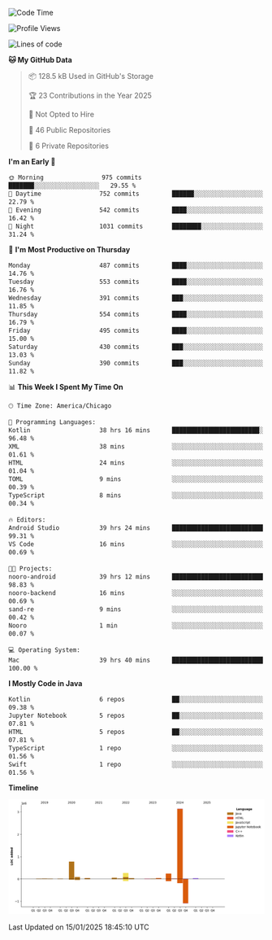 <!--START_SECTION:waka-->
![Code Time](http://img.shields.io/badge/Code%20Time-827%20hrs%2010%20mins-blue)

![Profile Views](http://img.shields.io/badge/Profile%20Views-24-blue)

![Lines of code](https://img.shields.io/badge/From%20Hello%20World%20I%27ve%20Written-4.8%20million%20lines%20of%20code-blue)

**🐱 My GitHub Data** 

> 📦 128.5 kB Used in GitHub's Storage 
 > 
> 🏆 23 Contributions in the Year 2025
 > 
> 🚫 Not Opted to Hire
 > 
> 📜 46 Public Repositories 
 > 
> 🔑 6 Private Repositories 
 > 
**I'm an Early 🐤** 

```text
🌞 Morning                975 commits         ███████░░░░░░░░░░░░░░░░░░   29.55 % 
🌆 Daytime                752 commits         ██████░░░░░░░░░░░░░░░░░░░   22.79 % 
🌃 Evening                542 commits         ████░░░░░░░░░░░░░░░░░░░░░   16.42 % 
🌙 Night                  1031 commits        ████████░░░░░░░░░░░░░░░░░   31.24 % 
```
📅 **I'm Most Productive on Thursday** 

```text
Monday                   487 commits         ████░░░░░░░░░░░░░░░░░░░░░   14.76 % 
Tuesday                  553 commits         ████░░░░░░░░░░░░░░░░░░░░░   16.76 % 
Wednesday                391 commits         ███░░░░░░░░░░░░░░░░░░░░░░   11.85 % 
Thursday                 554 commits         ████░░░░░░░░░░░░░░░░░░░░░   16.79 % 
Friday                   495 commits         ████░░░░░░░░░░░░░░░░░░░░░   15.00 % 
Saturday                 430 commits         ███░░░░░░░░░░░░░░░░░░░░░░   13.03 % 
Sunday                   390 commits         ███░░░░░░░░░░░░░░░░░░░░░░   11.82 % 
```


📊 **This Week I Spent My Time On** 

```text
🕑︎ Time Zone: America/Chicago

💬 Programming Languages: 
Kotlin                   38 hrs 16 mins      ████████████████████████░   96.48 % 
XML                      38 mins             ░░░░░░░░░░░░░░░░░░░░░░░░░   01.61 % 
HTML                     24 mins             ░░░░░░░░░░░░░░░░░░░░░░░░░   01.04 % 
TOML                     9 mins              ░░░░░░░░░░░░░░░░░░░░░░░░░   00.39 % 
TypeScript               8 mins              ░░░░░░░░░░░░░░░░░░░░░░░░░   00.34 % 

🔥 Editors: 
Android Studio           39 hrs 24 mins      █████████████████████████   99.31 % 
VS Code                  16 mins             ░░░░░░░░░░░░░░░░░░░░░░░░░   00.69 % 

🐱‍💻 Projects: 
nooro-android            39 hrs 12 mins      █████████████████████████   98.83 % 
nooro-backend            16 mins             ░░░░░░░░░░░░░░░░░░░░░░░░░   00.69 % 
sand-re                  9 mins              ░░░░░░░░░░░░░░░░░░░░░░░░░   00.42 % 
Nooro                    1 min               ░░░░░░░░░░░░░░░░░░░░░░░░░   00.07 % 

💻 Operating System: 
Mac                      39 hrs 40 mins      █████████████████████████   100.00 % 
```

**I Mostly Code in Java** 

```text
Kotlin                   6 repos             ██░░░░░░░░░░░░░░░░░░░░░░░   09.38 % 
Jupyter Notebook         5 repos             ██░░░░░░░░░░░░░░░░░░░░░░░   07.81 % 
HTML                     5 repos             ██░░░░░░░░░░░░░░░░░░░░░░░   07.81 % 
TypeScript               1 repo              ░░░░░░░░░░░░░░░░░░░░░░░░░   01.56 % 
Swift                    1 repo              ░░░░░░░░░░░░░░░░░░░░░░░░░   01.56 % 
```



**Timeline**

![Lines of Code chart](https://raw.githubusercontent.com/phanijsp/phanijsp/main/assets/bar_graph.png)


 Last Updated on 15/01/2025 18:45:10 UTC
<!--END_SECTION:waka-->
